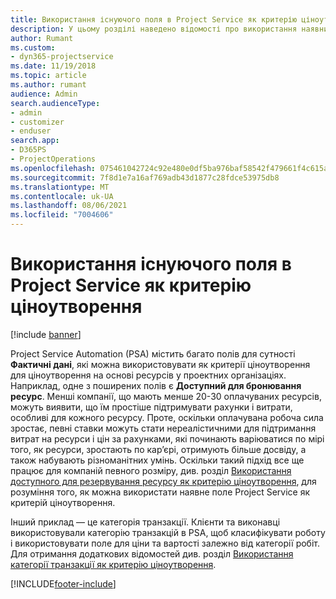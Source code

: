```yaml
---
title: Використання існуючого поля в Project Service як критерію ціноутворення
description: У цьому розділі наведено відомості про використання наявних полів Project Service як критеріїв ціноутворення.
author: Rumant
ms.custom:
- dyn365-projectservice
ms.date: 11/19/2018
ms.topic: article
ms.author: rumant
audience: Admin
search.audienceType:
- admin
- customizer
- enduser
search.app:
- D365PS
- ProjectOperations
ms.openlocfilehash: 075461042724c92e480e0df5ba976baf58542f479661f4c615aa442a150d0f8a
ms.sourcegitcommit: 7f8d1e7a16af769adb43d1877c28fdce53975db8
ms.translationtype: MT
ms.contentlocale: uk-UA
ms.lasthandoff: 08/06/2021
ms.locfileid: "7004606"
---
```

# <a name="use-an-existing-field-in-project-service-as-a-pricing-dimension"></a>Використання існуючого поля в Project Service як критерію ціноутворення

[!include [banner](../includes/psa-now-project-operations.md)]

Project Service Automation (PSA) містить багато полів для сутності **Фактичні дані**, які можна використовувати як критерії ціноутворення для ціноутворення на основі ресурсів у проектних організаціях. Наприклад, одне з поширених полів є **Доступний для бронювання ресурс**. Менші компанії, що мають менше 20-30 оплачуваних ресурсів, можуть виявити, що їм простіше підтримувати рахунки і витрати, особливі для кожного ресурсу. Проте, оскільки оплачувана робоча сила зростає, певні ставки можуть стати нереалістичними для підтримання витрат на ресурси і цін за рахунками, які починають варіюватися по мірі того, як ресурси, зростають по кар’єрі, отримують більше досвіду, а також набувають різноманітних умінь. Оскільки такий підхід все ще працює для компаній певного розміру, див. розділ [Використання доступного для резервування ресурсу як критерію ціноутворення](bookable-resource-pricing-dimension.md), для розуміння того, як можна використати наявне поле Project Service як критерій ціноутворення.

Інший приклад — це категорія транзакції. Клієнти та виконавці використовували категорію транзакцій в PSA, щоб класифікувати роботу і використовувати поле для ціни та вартості залежно від категорії робіт. Для отримання додаткових відомостей див. розділ [Використання категорії транзакції як критерію ціноутворення](transaction-category-pricing-dimension.md).


[!INCLUDE[footer-include](../includes/footer-banner.md)]